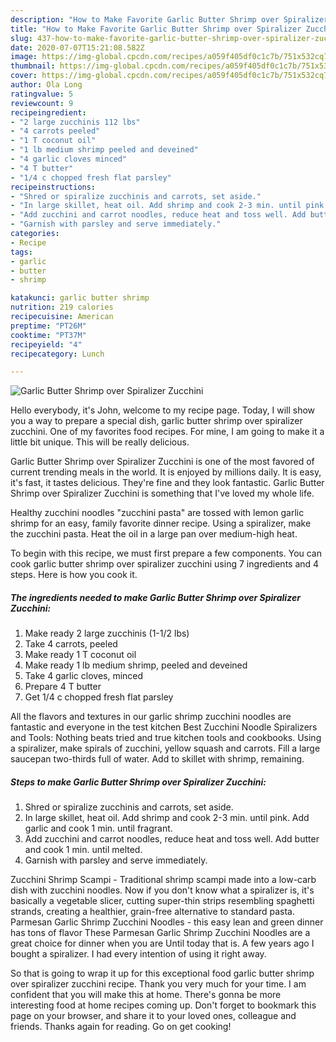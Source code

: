 ```yaml
---
description: "How to Make Favorite Garlic Butter Shrimp over Spiralizer Zucchini"
title: "How to Make Favorite Garlic Butter Shrimp over Spiralizer Zucchini"
slug: 437-how-to-make-favorite-garlic-butter-shrimp-over-spiralizer-zucchini
date: 2020-07-07T15:21:08.582Z
image: https://img-global.cpcdn.com/recipes/a059f405df0c1c7b/751x532cq70/garlic-butter-shrimp-over-spiralizer-zucchini-recipe-main-photo.jpg
thumbnail: https://img-global.cpcdn.com/recipes/a059f405df0c1c7b/751x532cq70/garlic-butter-shrimp-over-spiralizer-zucchini-recipe-main-photo.jpg
cover: https://img-global.cpcdn.com/recipes/a059f405df0c1c7b/751x532cq70/garlic-butter-shrimp-over-spiralizer-zucchini-recipe-main-photo.jpg
author: Ola Long
ratingvalue: 5
reviewcount: 9
recipeingredient:
- "2 large zucchinis 112 lbs"
- "4 carrots peeled"
- "1 T coconut oil"
- "1 lb medium shrimp peeled and deveined"
- "4 garlic cloves minced"
- "4 T butter"
- "1/4 c chopped fresh flat parsley"
recipeinstructions:
- "Shred or spiralize zucchinis and carrots, set aside."
- "In large skillet, heat oil. Add shrimp and cook 2-3 min. until pink. Add garlic and cook 1 min. until fragrant."
- "Add zucchini and carrot noodles, reduce heat and toss well. Add butter and cook 1 min. until melted."
- "Garnish with parsley and serve immediately."
categories:
- Recipe
tags:
- garlic
- butter
- shrimp

katakunci: garlic butter shrimp 
nutrition: 219 calories
recipecuisine: American
preptime: "PT26M"
cooktime: "PT37M"
recipeyield: "4"
recipecategory: Lunch

---
```



![Garlic Butter Shrimp over Spiralizer Zucchini](https://img-global.cpcdn.com/recipes/a059f405df0c1c7b/751x532cq70/garlic-butter-shrimp-over-spiralizer-zucchini-recipe-main-photo.jpg)

Hello everybody, it's John, welcome to my recipe page. Today, I will show you a way to prepare a special dish, garlic butter shrimp over spiralizer zucchini. One of my favorites food recipes. For mine, I am going to make it a little bit unique. This will be really delicious.

Garlic Butter Shrimp over Spiralizer Zucchini is one of the most favored of current trending meals in the world. It is enjoyed by millions daily. It is easy, it's fast, it tastes delicious. They're fine and they look fantastic. Garlic Butter Shrimp over Spiralizer Zucchini is something that I've loved my whole life.

Healthy zucchini noodles &#34;zucchini pasta&#34; are tossed with lemon garlic shrimp for an easy, family favorite dinner recipe. Using a spiralizer, make the zucchini pasta. Heat the oil in a large pan over medium-high heat.


To begin with this recipe, we must first prepare a few components. You can cook garlic butter shrimp over spiralizer zucchini using 7 ingredients and 4 steps. Here is how you cook it.

<!--inarticleads1-->

##### The ingredients needed to make Garlic Butter Shrimp over Spiralizer Zucchini:

1. Make ready 2 large zucchinis (1-1/2 lbs)
1. Take 4 carrots, peeled
1. Make ready 1 T coconut oil
1. Make ready 1 lb medium shrimp, peeled and deveined
1. Take 4 garlic cloves, minced
1. Prepare 4 T butter
1. Get 1/4 c chopped fresh flat parsley


All the flavors and textures in our garlic shrimp zucchini noodles are fantastic and everyone in the test kitchen Best Zucchini Noodle Spiralizers and Tools: Nothing beats tried and true kitchen tools and cookbooks. Using a spiralizer, make spirals of zucchini, yellow squash and carrots. Fill a large saucepan two-thirds full of water. Add to skillet with shrimp, remaining. 

<!--inarticleads2-->

##### Steps to make Garlic Butter Shrimp over Spiralizer Zucchini:

1. Shred or spiralize zucchinis and carrots, set aside.
1. In large skillet, heat oil. Add shrimp and cook 2-3 min. until pink. Add garlic and cook 1 min. until fragrant.
1. Add zucchini and carrot noodles, reduce heat and toss well. Add butter and cook 1 min. until melted.
1. Garnish with parsley and serve immediately.


Zucchini Shrimp Scampi - Traditional shrimp scampi made into a low-carb dish with zucchini noodles. Now if you don&#39;t know what a spiralizer is, it&#39;s basically a vegetable slicer, cutting super-thin strips resembling spaghetti strands, creating a healthier, grain-free alternative to standard pasta. Parmesan Garlic Shrimp Zucchini Noodles - this easy lean and green dinner has tons of flavor These Parmesan Garlic Shrimp Zucchini Noodles are a great choice for dinner when you are Until today that is. A few years ago I bought a spiralizer. I had every intention of using it right away. 

So that is going to wrap it up for this exceptional food garlic butter shrimp over spiralizer zucchini recipe. Thank you very much for your time. I am confident that you will make this at home. There's gonna be more interesting food at home recipes coming up. Don't forget to bookmark this page on your browser, and share it to your loved ones, colleague and friends. Thanks again for reading. Go on get cooking!
